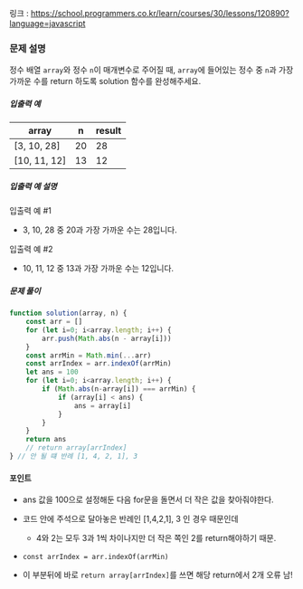 링크 : https://school.programmers.co.kr/learn/courses/30/lessons/120890?language=javascript



### 문제 설명

정수 배열 `array`와 정수 `n`이 매개변수로 주어질 때, `array`에 들어있는 정수 중 `n`과 가장 가까운 수를 return 하도록 solution 함수를 완성해주세요.



##### 입출력 예

| array        | n   | result |
| ------------ | --- | ------ |
| [3, 10, 28]  | 20  | 28     |
| [10, 11, 12] | 13  | 12     |



##### 입출력 예 설명

입출력 예 #1

- 3, 10, 28 중 20과 가장 가까운 수는 28입니다.

입출력 예 #2

- 10, 11, 12 중 13과 가장 가까운 수는 12입니다.



##### 문제 풀이

```javascript
function solution(array, n) {
    const arr = []
    for (let i=0; i<array.length; i++) {
        arr.push(Math.abs(n - array[i]))
    }
    const arrMin = Math.min(...arr)
    const arrIndex = arr.indexOf(arrMin)
    let ans = 100
    for (let i=0; i<array.length; i++) {
        if (Math.abs(n-array[i]) === arrMin) {
            if (array[i] < ans) {
                ans = array[i]
            }
        }
    }
    return ans
    // return array[arrIndex]
} // 안 될 떄 반례 [1, 4, 2, 1], 3
```



#### 포인트

- ans 값을 100으로 설정해둔 다음 for문을 돌면서 더 작은 값을 찾아줘야한다.

- 코드 안에 주석으로 달아놓은 반례인 [1,4,2,1], 3 인 경우 때문인데
  
  - 4와 2는 모두 3과 1씩 차이나지만 더 작은 쪽인 2를 return해야하기 때문.

- `const arrIndex = arr.indexOf(arrMin)`

- 이 부분뒤에 바로 `return array[arrIndex]`를 쓰면 해당 return에서 2개 오류 남!
